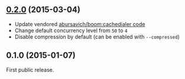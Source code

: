 ## [0.2.0](https://github.com/fgrehm/boom-curl/compare/v0.1.0...v0.2.0) (2015-03-04)

  - Update vendored [abursavich/boom:cachedialer code](https://github.com/abursavich/boom/tree/cachedialer)
  - Change default concurrency level from `50` to `4`
  - Disable compression by default (can be enabled with `--compressed`)

## 0.1.0 (2015-01-07)

First public release.
